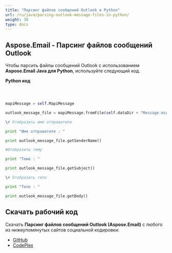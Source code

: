 ```yaml
---
title: "Парсинг файлов сообщений Outlook в Python"
url: /ru/java/parsing-outlook-message-files-in-python/
weight: 30
type: docs
---
```


## **Aspose.Email - Парсинг файлов сообщений Outlook**
Чтобы парсить файлы сообщений Outlook с использованием **Aspose.Email Java для Python**, используйте следующий код.

**Python код**

```python



mapiMessage = self.MapiMessage

outlook_message_file = mapiMessage.fromFile(self.dataDir + "Message.msg")

\# Отобразить имя отправителя

print "Имя отправителя : " 

print outlook_message_file.getSenderName()

#Отобразить тему

print "Тема : " 

print outlook_message_file.getSubject()

\# Отобразить тело

print "Тело : " 

print outlook_message_file.getBody()

```
## **Скачать рабочий код**
Скачать **Парсинг файлов сообщений Outlook (Aspose.Email)** с любого из нижеупомянутых сайтов социальной кодировки:

- [GitHub](https://github.com/aspose-email/Aspose.Email-for-Java/releases/tag/Aspose.Email_Java_for_Python-v1.0)
- [CodePlex](http://asposeemailjavapython.codeplex.com/releases/)